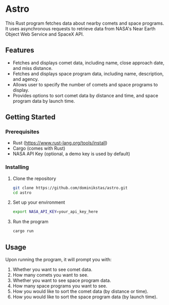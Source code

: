 # Astro

This Rust program fetches data about nearby comets and space programs. It uses asynchronous requests to retrieve data from NASA's Near Earth Object Web Service and SpaceX API.

## Features

- Fetches and displays comet data, including name, close approach date, and miss distance.
- Fetches and displays space program data, including name, description, and agency.
- Allows user to specify the number of comets and space programs to display.
- Provides options to sort comet data by distance and time, and space program data by launch time.

## Getting Started

### Prerequisites

- Rust (https://www.rust-lang.org/tools/install)
- Cargo (comes with Rust)
- NASA API Key (optional, a demo key is used by default)

### Installing

1. Clone the repository
    ```sh
    git clone https://github.com/dominikstas/astro.git
    cd astro
    ```

2. Set up your environment
    ```sh
    export NASA_API_KEY=your_api_key_here
    ```

3. Run the program
    ```sh
    cargo run
    ```

## Usage

Upon running the program, it will prompt you with:

1. Whether you want to see comet data.
2. How many comets you want to see.
3. Whether you want to see space program data.
4. How many space programs you want to see.
5. How you would like to sort the comet data (by distance or time).
6. How you would like to sort the space program data (by launch time).

